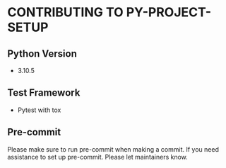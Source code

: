 # CONTRIBUTING TO PY-PROJECT-SETUP

## Python Version

- 3.10.5

## Test Framework

- Pytest with tox

## Pre-commit

Please make sure to run pre-commit when making a commit.
If you need assistance to set up pre-commit. Please let maintainers know.
